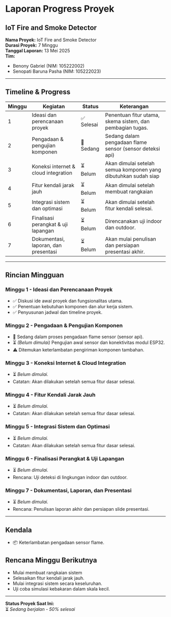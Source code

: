 
# Laporan Progress Proyek
## IoT Fire and Smoke Detector

**Nama Proyek:** IoT Fire and Smoke Detector  
**Durasi Proyek:** 7 Minggu  
**Tanggal Laporan:** 13 Mei 2025  
**Tim:**  
- Benony Gabriel (NIM: 105222002)
- Senopati Baruna Pasha (NIM: 105222023)

---

## Timeline & Progress

| Minggu | Kegiatan                                  | Status       | Keterangan                                                                 |
|--------|-------------------------------------------|--------------|------------------------------------------------------------------------------|
| 1      | Ideasi dan perencanaan proyek             | ✅ Selesai    | Penentuan fitur utama, skema sistem, dan pembagian tugas.                   |
| 2      | Pengadaan & pengujian komponen            | 🔄 Sedang    | Sedang dalam pengadaan flame sensor (sensor deteksi api)|
| 3      | Koneksi internet & cloud integration      | ⏳ Belum    | Akan dimulai setelah semua komponen yang dibutuhkan sudah siap                      |
| 4      | Fitur kendali jarak jauh                  | ⏳ Belum     | Akan dimulai setelah membuat rangkaian                            |
| 5      | Integrasi sistem dan optimasi             | ⏳ Belum      | Akan dimulai setelah fitur kendali selesai.                                 |
| 6      | Finalisasi perangkat & uji lapangan       | ⏳ Belum      | Direncanakan uji indoor dan outdoor.                                        |
| 7      | Dokumentasi, laporan, dan presentasi      | ⏳ Belum      | Akan mulai penulisan dan persiapan presentasi akhir.                        |

---

## Rincian Mingguan

### Minggu 1 - Ideasi dan Perencanaan Proyek
- ✅ Diskusi ide awal proyek dan fungsionalitas utama.
- ✅ Penentuan kebutuhan komponen dan alur kerja sistem.
- ✅ Penyusunan jadwal dan timeline proyek.

### Minggu 2 - Pengadaan & Pengujian Komponen
- 🔄 Sedang dalam proses pengadaan flame sensor (sensor api).
- ⏳ *(Belum dimulai)* Pengujian awal sensor dan konektivitas modul ESP32.
- ⚠️ Ditemukan keterlambatan pengiriman komponen tambahan.

### Minggu 3 - Koneksi Internet & Cloud Integration
- ⏳ *Belum dimulai.*  
- Catatan: Akan dilakukan setelah semua fitur dasar selesai.

### Minggu 4 - Fitur Kendali Jarak Jauh
- ⏳ *Belum dimulai.*  
- Catatan: Akan dilakukan setelah semua fitur dasar selesai.

### Minggu 5 - Integrasi Sistem dan Optimasi
- ⏳ *Belum dimulai.*  
- Catatan: Akan dilakukan setelah semua fitur dasar selesai.

### Minggu 6 - Finalisasi Perangkat & Uji Lapangan
- ⏳ *Belum dimulai.*  
- Rencana: Uji deteksi di lingkungan indoor dan outdoor.

### Minggu 7 - Dokumentasi, Laporan, dan Presentasi
- ⏳ *Belum dimulai.*  
- Rencana: Penulisan laporan akhir dan persiapan slide presentasi.

---

## Kendala
- 📦 Keterlambatan pengadaan sensor flame.

## Rencana Minggu Berikutnya
- Mulai membuat rangkaian sistem
- Selesaikan fitur kendali jarak jauh.
- Mulai integrasi sistem secara keseluruhan.
- Uji coba simulasi kebakaran dalam skala kecil.

---

**Status Proyek Saat Ini:**  
⏳ *Sedang berjalan - 50% selesai*
